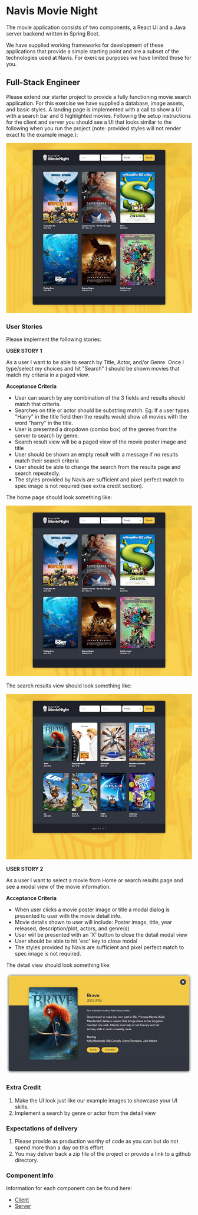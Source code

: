 # Navis Movie Night
The movie application consists of two components, a React UI and a Java server backend written in Spring Boot.

We have supplied working frameworks for development of these applications that provide a simple starting point
and are a subset of the technologies used at Navis. For exercise purposes we have limited those for you.

## Full-Stack Engineer
Please extend our starter project to provide a fully functioning movie search application. For this exercise we have supplied a database, image assets, and basic styles. A landing page is implemented with a call to show a UI with a search bar and 6 highlighted movies. Following the setup instructions for the client and server you should see a UI that looks similar to the following when you run the project (note: provided styles will not render exact to the example image.):

![Home](Search.png)

### User Stories
Please implement the following stories:

**USER STORY 1**

As a user I want to be able to search by Title, Actor, and/or Genre. Once I type/select my choices and hit "Search" I should be shown movies that match my criteria in a paged view. 

**Acceptance Criteria**
- User can search by any combination of the 3 fields and results should match that criteria.
- Searches on title or actor should be substring match. Eg: If a user types "Harry" in the title field then the results would show all movies with the word "harry" in the title.
- User is presented a dropdown (combo box) of the genres from the server to search by genre. 
- Search result view will be a paged view of the movie poster image and title
- User should be shown an empty result with a message if no results match their search criteria
- User should be able to change the search from the results page and search repeatedly.
- The styles provided by Navis are sufficient and pixel perfect match to spec image is not required (see extra credit section).

The home page should look something like:

![Home](Search.png)

The search results view should look something like:

![Results](Results.png)

**USER STORY 2**

As a user I want to select a movie from Home or search results page and see a modal view of the movie information.

  **Acceptance Criteria**
- When user clicks a movie poster image or title a modal dialog is presented to user with the movie detail info.
- Movie details shown to user will include: Poster image, title, year released, description/plot, actors, and genre(s)
- User will be presented with an 'X' button to close the detail modal view
- User should be able to hit 'esc' key to close modal
- The styles provided by Navis are sufficient and pixel perfect match to spec image is not required.


The detail view should look something like:

![Detail](DetailsModal.png)


### Extra Credit
1. Make the UI look just like our example images to showcase your UI skills.
2. Implement a search by genre or actor from the detail view


### Expectations of delivery
1. Please provide as production worthy of code as you can but do not spend more than a day on this effort.
2. You may deliver back a zip file of the project or provide a link to a github directory.


### Component Info
Information for each component can be found here:
  - [Client](client/README.md)
  - [Server](server/README.md)
